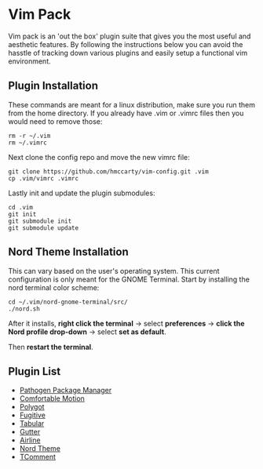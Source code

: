 # Vim Pack
Vim pack is an 'out the box' plugin suite that gives you the most useful and aesthetic features. By following the instructions below you can avoid the hasstle of tracking down various plugins and easily setup a functional vim environment. 

## Plugin Installation
These commands are meant for a linux distribution, make sure you run them from the home directory. 
If you already have .vim or .vimrc files then you would need to remove those: 
```
rm -r ~/.vim
rm ~/.vimrc
```
Next clone the config repo and move the new vimrc file: 
```
git clone https://github.com/hmccarty/vim-config.git .vim
cp .vim/vimrc .vimrc
```
Lastly init and update the plugin submodules:
```
cd .vim
git init
git submodule init
git submodule update
```
## Nord Theme Installation
This can vary based on the user's operating system. This current configuration is only meant for the GNOME Terminal. 
Start by installing the nord terminal color scheme: 
```
cd ~/.vim/nord-gnome-terminal/src/
./nord.sh
```
After it installs, **right click the terminal** -> select **preferences** -> **click the Nord profile drop-down** -> select **set as default**. 

Then **restart the terminal**. 

## Plugin List

* [Pathogen Package Manager](https://github.com/tpope/vim-pathogen)
* [Comfortable Motion](https://github.com/yuttie/comfortable-motion.vim)
* [Polygot](https://github.com/sheerun/vim-polyglot)
* [Fugitive](https://github.com/tpope/vim-fugitive)
* [Tabular](https://github.com/godlygeek/tabular)
* [Gutter](https://github.com/airblade/vim-gitgutter)
* [Airline](https://github.com/vim-airline/vim-airline)
* [Nord Theme](https://www.nordtheme.com/)
* [TComment](https://github.com/tomtom/tcomment_vim)

